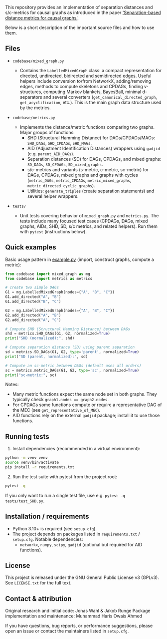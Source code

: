 This repository provides an implementation of separation distances and s/c-metrics
for causal graphs as introduced in the paper ['Separation-based distance metrics for causal graphs'](https://proceedings.mlr.press/v258/wahl25b.html).

Below is a short description of the important source files and how to use them.

## Files

- `codebase/mixed_graph.py`
	- Contains the `LabelledMixedGraph` class: a compact representation for directed, undirected,
		bidirected and semidirected edges. Useful helpers include conversion to/from NetworkX,
		adding/removing edges, methods to compute skeletons and CPDAGs, finding v-structures,
		computing Markov blankets, BayesBall, minimal d-separators and several converters
		(`get_canonical_directed_graph`, `get_acyclification`, etc.). This is the main graph data
		structure used by the metrics.

- `codebase/metrics.py`
	- Implements the distance/metric functions comparing two graphs. Major groups of functions:
		- SHD (Structural Hamming Distance) for DAGs/CPDAGs/MAGs: `SHD_DAGs`, `SHD_CPDAGs`, `SHD_MAGs`.
		- AID (Adjustment Identification Distances) wrappers using `gadjid` (e.g. `parent_AID_DAGs`).
		- Separation distances (SD) for DAGs, CPDAGs, and mixed graphs: `SD_DAGs`, `SD_CPDAGs`, `SD_mixed_graphs`.
		- s/c-metrics and variants (s-metric, c-metric, sc-metric) for DAGs, CPDAGs, mixed graphs and
			graphs with cycles (`metric_DAGs`, `metric_CPDAGs`, `metric_mixed_graphs`, `metric_directed_cyclic_graphs`).
		- Utilities: `generate_triples` (create separation statements) and several helper wrappers.

- `tests/`
	- Unit tests covering behavior of `mixed_graph.py` and `metrics.py`. The tests include many focused
		test cases (CPDAGs, DAGs, mixed graphs, AIDs, SHD, SD, s/c metrics, and related helpers). Run them
		with `pytest` (instructions below).

## Quick examples

Basic usage pattern in [example.py](example.py) (import, construct graphs, compute a metric):

```python
from codebase import mixed_graph as mg
from codebase import metrics as metrics

# create two simple DAGs
G1 = mg.LabelledMixedGraph(nodes={"A", "B", "C"})
G1.add_directed("A", "B")
G1.add_directed("B", "C")

G2 = mg.LabelledMixedGraph(nodes={"A", "B", "C"})
G2.add_directed("A", "B")
G2.add_directed("A", "C")

# Compute SHD (Structural Hamming Distance) between DAGs
shd = metrics.SHD_DAGs(G1, G2, normalized=True)
print("SHD (normalized):", shd)

# Compute separation distance (SD) using parent separation
sd = metrics.SD_DAGs(G1, G2, type='parent', normalized=True)
print("SD (parent, normalized):", sd)

# Compute an sc-metric between DAGs (default uses all orders)
sc = metrics.metric_DAGs(G1, G2, type='sc', normalized=True)
print("sc-metric:", sc)
```

Notes:
- Many metric functions expect the same node set in both graphs. They typically check `graph1.nodes == graph2.nodes`.
- For CPDAGs some functions compute or require a representative DAG of the MEC (see `get_representative_of_MEC`).
- AID functions rely on the external `gadjid` package; install it to use those functions.

## Running tests

1. Install dependencies (recommended in a virtual environment):

```bash
python -m venv venv
source venv/bin/activate
pip install -r requirements.txt
```

2. Run the test suite with pytest from the project root:

```bash
pytest -q
```

If you only want to run a single test file, use e.g. `pytest -q tests/test_SHD.py`.

## Installation / requirements

- Python 3.10+ is required (see `setup.cfg`).
- The project depends on packages listed in `requirements.txt` / `setup.cfg`. Notable dependencies:
	- `networkx`, `numpy`, `scipy`, `gadjid` (optional but required for AID functions).

## License

This project is released under the GNU General Public License v3 (GPLv3). See `LICENSE.txt` for the full text.

## Contact & attribution

Original research and initial code: Jonas Wahl & Jakob Runge
Package implementation and maintenance: Muhammad Haris Owais Ahmed

If you have questions, bug reports, or performance suggestions, please open an issue or contact the maintainers listed in `setup.cfg`.